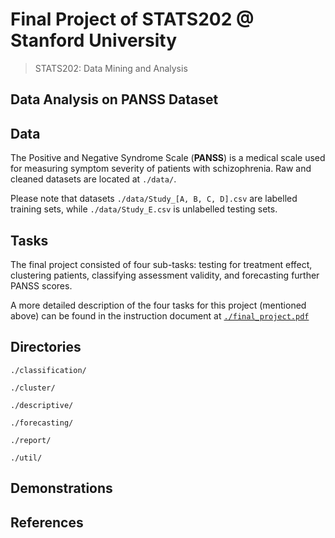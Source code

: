 # Final Project of STATS202 @ Stanford University

>  STATS202: Data Mining and Analysis

## Data Analysis on PANSS Dataset

## Data

The Positive and Negative Syndrome Scale (**PANSS**) is a medical scale used for measuring symptom severity of patients with schizophrenia. Raw and cleaned datasets are located at `./data/`.

Please note that datasets `./data/Study_[A, B, C, D].csv` are labelled training sets, while `./data/Study_E.csv` is unlabelled testing sets.

## Tasks

The final project consisted of four sub-tasks: testing for treatment effect, clustering patients, classifying assessment validity, and forecasting further PANSS scores. 

A more detailed description of the four tasks for this project (mentioned above) can be found in the instruction document at [`./final_project.pdf`](./final_project.pdf)

## Directories

`./classification/`

`./cluster/`

`./descriptive/`

`./forecasting/`

`./report/`

`./util/`

## Demonstrations



## References

